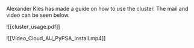 Alexander Kies has made a guide on how to use the cluster. The mail and video can be seen below.

![[cluster_usage.pdf]]

![[Video_Cloud_AU_PyPSA_Install.mp4]]




